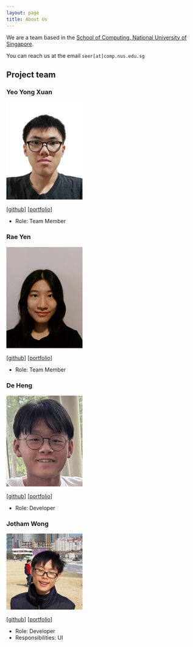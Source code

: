 ```yaml
---
layout: page
title: About Us
---
```


We are a team based in the [School of Computing, National University of Singapore](https://www.comp.nus.edu.sg).

You can reach us at the email `seer[at]comp.nus.edu.sg`

## Project team

### Yeo Yong Xuan

<img src="images/yoyongxuan.png" width="200px">

[[github](https://github.com/yoyongxuan)]
[[portfolio](team/johndoe.md)]

* Role: Team Member

### Rae Yen

<img src="images/meltedham.png" width="200px">

[[github](https://github.com/meltedham)]
[[portfolio](team/meltedham.md)]

* Role: Team Member

### De Heng

<img src="images/ndhhh.png" width="200px">

[[github](https://github.com/ndhhh)]
[[portfolio](team/ndhhh.md)]

* Role: Developer

### Jotham Wong

<img src="images/jothamwong.png" width="200px">

[[github](http://github.com/jothamwong)]
[[portfolio](team/jothamwong.md)]

* Role: Developer
* Responsibilities: UI
